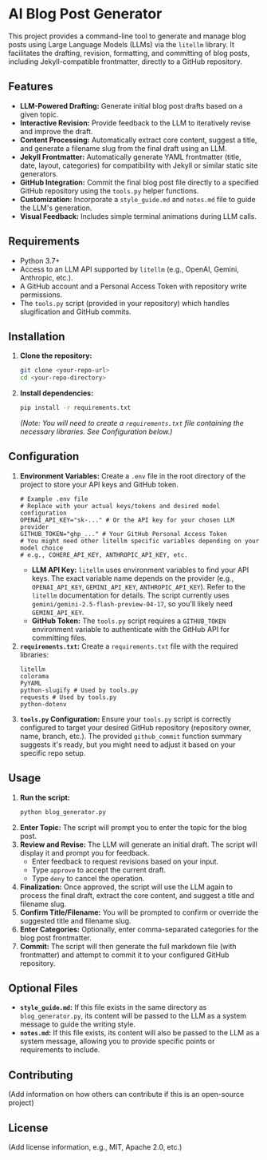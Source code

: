# AI Blog Post Generator

This project provides a command-line tool to generate and manage blog posts using Large Language Models (LLMs) via the `litellm` library. It facilitates the drafting, revision, formatting, and committing of blog posts, including Jekyll-compatible frontmatter, directly to a GitHub repository.

## Features

*   **LLM-Powered Drafting:** Generate initial blog post drafts based on a given topic.
*   **Interactive Revision:** Provide feedback to the LLM to iteratively revise and improve the draft.
*   **Content Processing:** Automatically extract core content, suggest a title, and generate a filename slug from the final draft using an LLM.
*   **Jekyll Frontmatter:** Automatically generate YAML frontmatter (title, date, layout, categories) for compatibility with Jekyll or similar static site generators.
*   **GitHub Integration:** Commit the final blog post file directly to a specified GitHub repository using the `tools.py` helper functions.
*   **Customization:** Incorporate a `style_guide.md` and `notes.md` file to guide the LLM's generation.
*   **Visual Feedback:** Includes simple terminal animations during LLM calls.

## Requirements

*   Python 3.7+
*   Access to an LLM API supported by `litellm` (e.g., OpenAI, Gemini, Anthropic, etc.).
*   A GitHub account and a Personal Access Token with repository write permissions.
*   The `tools.py` script (provided in your repository) which handles slugification and GitHub commits.

## Installation

1.  **Clone the repository:**
    ```bash
    git clone <your-repo-url>
    cd <your-repo-directory>
    ```
2.  **Install dependencies:**
    ```bash
    pip install -r requirements.txt
    ```
    *(Note: You will need to create a `requirements.txt` file containing the necessary libraries. See Configuration below.)*

## Configuration

1.  **Environment Variables:** Create a `.env` file in the root directory of the project to store your API keys and GitHub token.
    ```dotenv
    # Example .env file
    # Replace with your actual keys/tokens and desired model configuration
    OPENAI_API_KEY="sk-..." # Or the API key for your chosen LLM provider
    GITHUB_TOKEN="ghp_..." # Your GitHub Personal Access Token
    # You might need other litellm specific variables depending on your model choice
    # e.g., COHERE_API_KEY, ANTHROPIC_API_KEY, etc.
    ```
    *   **LLM API Key:** `litellm` uses environment variables to find your API keys. The exact variable name depends on the provider (e.g., `OPENAI_API_KEY`, `GEMINI_API_KEY`, `ANTHROPIC_API_KEY`). Refer to the `litellm` documentation for details. The script currently uses `gemini/gemini-2.5-flash-preview-04-17`, so you'll likely need `GEMINI_API_KEY`.
    *   **GitHub Token:** The `tools.py` script requires a `GITHUB_TOKEN` environment variable to authenticate with the GitHub API for committing files.
2.  **`requirements.txt`:** Create a `requirements.txt` file with the required libraries:
    ```
    litellm
    colorama
    PyYAML
    python-slugify # Used by tools.py
    requests # Used by tools.py
    python-dotenv
    ```
3.  **`tools.py` Configuration:** Ensure your `tools.py` script is correctly configured to target your desired GitHub repository (repository owner, name, branch, etc.). The provided `github_commit` function summary suggests it's ready, but you might need to adjust it based on your specific repo setup.

## Usage

1.  **Run the script:**
    ```bash
    python blog_generator.py
    ```
2.  **Enter Topic:** The script will prompt you to enter the topic for the blog post.
3.  **Review and Revise:** The LLM will generate an initial draft. The script will display it and prompt you for feedback.
    *   Enter feedback to request revisions based on your input.
    *   Type `approve` to accept the current draft.
    *   Type `deny` to cancel the operation.
4.  **Finalization:** Once approved, the script will use the LLM again to process the final draft, extract the core content, and suggest a title and filename slug.
5.  **Confirm Title/Filename:** You will be prompted to confirm or override the suggested title and filename slug.
6.  **Enter Categories:** Optionally, enter comma-separated categories for the blog post frontmatter.
7.  **Commit:** The script will then generate the full markdown file (with frontmatter) and attempt to commit it to your configured GitHub repository.

## Optional Files

*   **`style_guide.md`:** If this file exists in the same directory as `blog_generator.py`, its content will be passed to the LLM as a system message to guide the writing style.
*   **`notes.md`:** If this file exists, its content will also be passed to the LLM as a system message, allowing you to provide specific points or requirements to include.

## Contributing

(Add information on how others can contribute if this is an open-source project)

## License

(Add license information, e.g., MIT, Apache 2.0, etc.)
